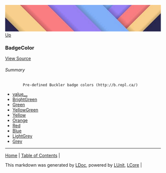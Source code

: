 ![](../Content/LDoc-banner-small.png "")
[Up](../LDoc.md)
### BadgeColor


[View Source](../Markdown/GitHubMarkdown.cs)
###### Summary

            Pre-defined Buckler badge colors (http://b.repl.ca/)
            
 - [value__](BadgeColor_value__.md)
 - [BrightGreen](BadgeColor_BrightGreen.md)
 - [Green](BadgeColor_Green.md)
 - [YellowGreen](BadgeColor_YellowGreen.md)
 - [Yellow](BadgeColor_Yellow.md)
 - [Orange](BadgeColor_Orange.md)
 - [Red](BadgeColor_Red.md)
 - [Blue](BadgeColor_Blue.md)
 - [LightGrey](BadgeColor_LightGrey.md)
 - [Grey](BadgeColor_Grey.md)
---

[Home](../../README.md) | [Table of Contents](../../TableOfContents.md) | 


This markdown was generated by [LDoc](https://github.com/CodeSingularity/LDoc), powered by [LUnit](https://github.com/CodeSingularity/LUnit), [LCore](https://github.com/CodeSingularity/LCore) | 

